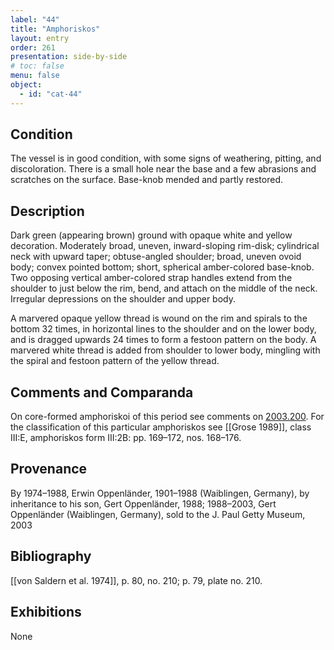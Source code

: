 ```yaml
---
label: "44"
title: "Amphoriskos"
layout: entry
order: 261
presentation: side-by-side
# toc: false
menu: false
object:
  - id: "cat-44"
---
```


## Condition

The vessel is in good condition, with some signs of weathering, pitting, and discoloration. There is a small hole near the base and a few abrasions and scratches on the surface. Base-knob mended and partly restored.

## Description

Dark green (appearing brown) ground with opaque white and yellow decoration. Moderately broad, uneven, inward-sloping rim-disk; cylindrical neck with upward taper; obtuse-angled shoulder; broad, uneven ovoid body; convex pointed bottom; short, spherical amber-colored base-knob. Two opposing vertical amber-colored strap handles extend from the shoulder to just below the rim, bend, and attach on the middle of the neck. Irregular depressions on the shoulder and upper body.

A marvered opaque yellow thread is wound on the rim and spirals to the bottom 32 times, in horizontal lines to the shoulder and on the lower body, and is dragged upwards 24 times to form a festoon pattern on the body. A marvered white thread is added from shoulder to lower body, mingling with the spiral and festoon pattern of the yellow thread.

## Comments and Comparanda

On core-formed amphoriskoi of this period see comments on [2003.200](#cat). For the classification of this particular amphoriskos see [[Grose 1989]], class III:E, amphoriskos form III:2B: pp. 169–172, nos. 168–176.

## Provenance

By 1974–1988, Erwin Oppenländer, 1901–1988 (Waiblingen, Germany), by inheritance to his son, Gert Oppenländer, 1988; 1988–2003, Gert Oppenländer (Waiblingen, Germany), sold to the J. Paul Getty Museum, 2003

## Bibliography

[[von Saldern et al. 1974]], p. 80, no. 210; p. 79, plate no. 210.

## Exhibitions

None